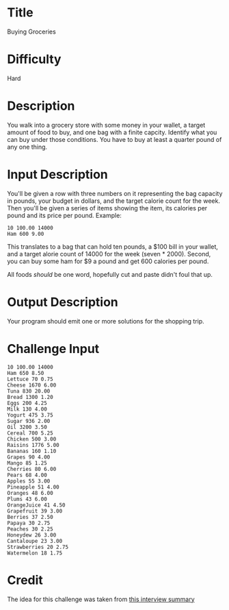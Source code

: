 # Title

Buying Groceries

# Difficulty

Hard

# Description

You walk into a grocery store with some money in your wallet, a target amount of food to buy, and one bag with a finite capcity. Identify what you can buy under those conditions. You have to buy at least a quarter pound of any one thing.

# Input Description

You'll be given a row with three numbers on it representing the bag capacity in pounds, your budget in dollars, and the target calorie count for the week. Then you'll be given a series of items showing the item, its calories per pound and its price per pound. Example:

    10 100.00 14000
    Ham 600 9.00

This translates to a bag that can hold ten pounds, a $100 bill in your wallet, and a target alorie count of 14000 for the week (seven * 2000). Second, you can buy some ham for $9 a pound and get 600 calories per pound. 

All foods *should* be one word, hopefully cut and paste didn't foul that up.

# Output Description

Your program should emit one or more solutions for the shopping trip.

# Challenge Input

    10 100.00 14000
    Ham 650 8.50
    Lettuce 70 0.75
    Cheese 1670 6.00
    Tuna 830 20.00
    Bread 1300 1.20
    Eggs 200 4.25
    Milk 130 4.00
    Yogurt 475 3.75
    Sugar 936 2.00
    Oil 3200 3.50
    Cereal 700 5.25
    Chicken 500 3.00
    Raisins 1776 5.00
    Bananas 160 1.10
    Grapes 90 4.00
    Mango 85 1.25
    Cherries 80 6.00
    Pears 68 4.00
    Apples 55 3.00
    Pineapple 51 4.00
    Oranges 48 6.00
    Plums 43 6.00
    OrangeJuice 41 4.50
    Grapefruit 39 3.00
    Berries 37 2.50
    Papaya 30 2.75
    Peaches 30 2.25
    Honeydew 26 3.00
    Cantaloupe 23 3.00
    Strawberries 20 2.75
    Watermelon 18 1.75

# Credit

The idea for this challenge was taken from [this interview summary](http://www.jasq.org/just-another-scala-quant/new-agey-interviews-at-the-grocery-startup)
